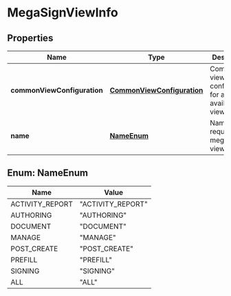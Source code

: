 
# MegaSignViewInfo

## Properties
Name | Type | Description | Notes
------------ | ------------- | ------------- | -------------
**commonViewConfiguration** | [**CommonViewConfiguration**](CommonViewConfiguration.md) | Common view configuration for all the available views |  [optional]
**name** | [**NameEnum**](#NameEnum) | Name of the requested mega sign view |  [optional]


<a name="NameEnum"></a>
## Enum: NameEnum
Name | Value
---- | -----
ACTIVITY_REPORT | &quot;ACTIVITY_REPORT&quot;
AUTHORING | &quot;AUTHORING&quot;
DOCUMENT | &quot;DOCUMENT&quot;
MANAGE | &quot;MANAGE&quot;
POST_CREATE | &quot;POST_CREATE&quot;
PREFILL | &quot;PREFILL&quot;
SIGNING | &quot;SIGNING&quot;
ALL | &quot;ALL&quot;



